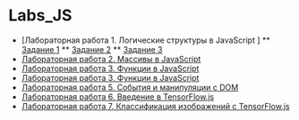 # Labs_JS


* [Лабораторная работа 1. Логические структуры в JavaScript ]
** [Задание 1]()
** [Задание 2]()
** [Задание 3]()
* [Лабораторная работа 2. Массивы в JavaScript ](https://github.com/KharlamovaAnn/Labs_JS/blob/main/Lab2.js)
* [Лабораторная работа 3. Функции в JavaScript ]()
* [Лабораторная работа 3. Функции в JavaScript ]()
* [Лабораторная работа 5. События и манипуляции с DOM ]()
* [Лабораторная работа 6. Введение в TensorFlow.js ]()
* [Лабораторная работа 7. Классификация изображений с TensorFlow.js ]()
